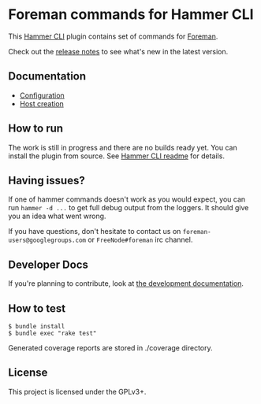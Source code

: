 Foreman commands for Hammer CLI
===============================

This [Hammer CLI](https://github.com/theforeman/hammer-cli) plugin contains
set of commands for [Foreman](http://theforeman.org/).

Check out the [release notes](doc/release_notes.md#release-notes) to see what's new in the latest version.

Documentation
-------------

 - [Configuration](doc/configuration.md#configuration)
 - [Host creation](doc/host_create.md#host-creation)

How to run
----------

The work is still in progress and there are no builds ready yet. You can install the plugin from source.
See [Hammer CLI readme](https://github.com/theforeman/hammer-cli/blob/master/README.md#how-to-run) for details.


Having issues?
--------------

If one of hammer commands doesn't work as you would expect, you can run `hammer -d ...` to get
full debug output from the loggers. It should give you an idea what went wrong.

If you have questions, don't hesitate to contact us on `foreman-users@googlegroups.com` or
`FreeNode#foreman` irc channel.


Developer Docs
--------------
If you're planning to contribute,
look at [the development documentation](doc/developer_docs.md#hammer-development-docs).


How to test
------------

    $ bundle install
    $ bundle exec "rake test"

Generated coverage reports are stored in ./coverage directory.

License
-------

This project is licensed under the GPLv3+.
